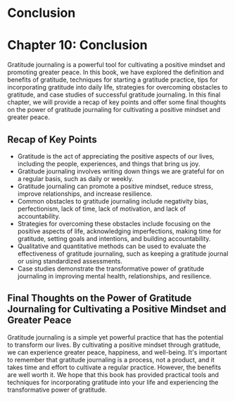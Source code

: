 # Conclusion

Chapter 10: Conclusion
======================

Gratitude journaling is a powerful tool for cultivating a positive mindset and promoting greater peace. In this book, we have explored the definition and benefits of gratitude, techniques for starting a gratitude practice, tips for incorporating gratitude into daily life, strategies for overcoming obstacles to gratitude, and case studies of successful gratitude journaling. In this final chapter, we will provide a recap of key points and offer some final thoughts on the power of gratitude journaling for cultivating a positive mindset and greater peace.

Recap of Key Points
-------------------

* Gratitude is the act of appreciating the positive aspects of our lives, including the people, experiences, and things that bring us joy.
* Gratitude journaling involves writing down things we are grateful for on a regular basis, such as daily or weekly.
* Gratitude journaling can promote a positive mindset, reduce stress, improve relationships, and increase resilience.
* Common obstacles to gratitude journaling include negativity bias, perfectionism, lack of time, lack of motivation, and lack of accountability.
* Strategies for overcoming these obstacles include focusing on the positive aspects of life, acknowledging imperfections, making time for gratitude, setting goals and intentions, and building accountability.
* Qualitative and quantitative methods can be used to evaluate the effectiveness of gratitude journaling, such as keeping a gratitude journal or using standardized assessments.
* Case studies demonstrate the transformative power of gratitude journaling in improving mental health, relationships, and resilience.

Final Thoughts on the Power of Gratitude Journaling for Cultivating a Positive Mindset and Greater Peace
--------------------------------------------------------------------------------------------------------

Gratitude journaling is a simple yet powerful practice that has the potential to transform our lives. By cultivating a positive mindset through gratitude, we can experience greater peace, happiness, and well-being. It's important to remember that gratitude journaling is a process, not a product, and it takes time and effort to cultivate a regular practice. However, the benefits are well worth it. We hope that this book has provided practical tools and techniques for incorporating gratitude into your life and experiencing the transformative power of gratitude.